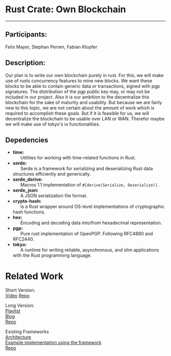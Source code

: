 
# Rust Crate: Own Blockchain
---

## Participants:

Felix Mayer, Stephan Perren, Fabian Klopfer

## Description:

Our plan is to write our own blockchain purely in rust. For this, we will make use of rusts concurrency features to mine new 
blocks. We want these blocks to be able to contain generic data or transactions, signed with pgp signatures. The distribution
of the pgp public key may, or may not be included in our project. Also it is our ambition to the decentralize this blockchain
for the sake of maturity and usability. But because we are fairly new to this topic, we are not certain about the amount of 
work which is required to accomplish these goals. But if it is feasible for us, we will decentralize the blockchain to be 
usable over LAN or WAN. Therefor maybe we will make use of tokyo's io functionalities.

## Depedencies
* **time:**  
  &nbsp;&nbsp;&nbsp;&nbsp;&nbsp;&nbsp;Utilities for working with time-related functions in Rust.
* **serde:**  
  &nbsp;&nbsp;&nbsp;&nbsp;&nbsp;&nbsp;Serde is a framework for serializing and deserializing Rust data structures efficiently  and generically.
* **serde_derive:**  
  &nbsp;&nbsp;&nbsp;&nbsp;&nbsp;&nbsp;Macros 1.1 implementation of ```#[derive(Serialize, Deserialize)]```.
* **serde_json:**  
  &nbsp;&nbsp;&nbsp;&nbsp;&nbsp;&nbsp;A JSON serialization file format.
* **crypto-hash:**  
  &nbsp;&nbsp;&nbsp;&nbsp;&nbsp;&nbsp;Is a Rust wrapper around OS-level implementations of cryptographic hash functions.
* **hex:**    
  &nbsp;&nbsp;&nbsp;&nbsp;&nbsp;&nbsp;Encoding and decoding data into/from hexadecimal representation.
* **pgp:**  
  &nbsp;&nbsp;&nbsp;&nbsp;&nbsp;&nbsp;Pure rust implementation of OpenPGP. Following RFC4880 and RFC2440.
* **tokyo:**  
  &nbsp;&nbsp;&nbsp;&nbsp;&nbsp;&nbsp;A runtime for writing reliable, asynchronous, and slim applications with the Rust programming language.



# Related Work  
Short Version:  
[Video](https://www.youtube.com/watch?v=U8GGZ4TqlQs)
[Repo](https://github.com/tensor-programming/Rust_block_chain)

Long Version:  
[Playlist](https://www.youtube.com/playlist?list=PLwnSaD6BDfXL0RiKT_5nOIdxTxZWpPtAv)  
[Blog](https://medium.com/geeklaunch/blockchain-in-rust-01-blocks-hashing-4192f2265d3d)  
[Repo](https://github.com/GeekLaunch/blockchain-rust/tree/bc663ec59d8a2490552e5dc7d998311acf8dd305)  

Existing Frameworks  
[Architecture](https://exonum.com/doc/version/latest/get-started/design-overview/)  
[Example implementation using the framework](https://exonum.com/doc/version/latest/get-started/create-service/)  
[Repo](https://github.com/exonum/exonum)  
